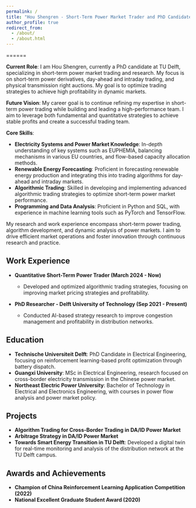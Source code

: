 ```yaml
---
permalink: /
title: "Hou Shengren - Short-Term Power Market Trader and PhD Candidate"
author_profile: true
redirect_from: 
  - /about/
  - /about.html
---
```


======

**Current Role**:
I am Hou Shengren, currently a PhD candidate at TU Delft, specializing in short-term power market trading and research. My focus is on short-term power derivatives, day-ahead and intraday trading, and physical transmission right auctions. My goal is to optimize trading strategies to achieve high profitability in dynamic markets.

**Future Vision**:
My career goal is to continue refining my expertise in short-term power trading while building and leading a high-performance team. I aim to leverage both fundamental and quantitative strategies to achieve stable profits and create a successful trading team.

**Core Skills**:
- **Electricity Systems and Power Market Knowledge**: In-depth understanding of key systems such as EUPHEMIA, balancing mechanisms in various EU countries, and flow-based capacity allocation methods.
- **Renewable Energy Forecasting**: Proficient in forecasting renewable energy production and integrating this into trading algorithms for day-ahead and intraday markets.
- **Algorithmic Trading**: Skilled in developing and implementing advanced algorithmic trading strategies to optimize short-term power market performance.
- **Programming and Data Analysis**: Proficient in Python and SQL, with experience in machine learning tools such as PyTorch and TensorFlow.

My research and work experience encompass short-term power trading, algorithm development, and dynamic analysis of power markets. I aim to drive efficient market operations and foster innovation through continuous research and practice.

Work Experience
------
- **Quantitative Short-Term Power Trader (March 2024 - Now)**
  - Developed and optimized algorithmic trading strategies, focusing on improving market pricing strategies and profitability.

- **PhD Researcher - Delft University of Technology (Sep 2021 - Present)**
  - Conducted AI-based strategy research to improve congestion management and profitability in distribution networks.

Education
------
- **Technische Universiteit Delft**: PhD Candidate in Electrical Engineering, focusing on reinforcement learning-based profit optimization through battery dispatch.
- **Guangxi University**: MSc in Electrical Engineering, research focused on cross-border electricity transmission in the Chinese power market.
- **Northeast Electric Power University**: Bachelor of Technology in Electrical and Electronics Engineering, with courses in power flow analysis and power market policy.

Projects
------
- **Algorithm Trading for Cross-Border Trading in DA/ID Power Market**
- **Arbitrage Strategy in DA/ID Power Market**
- **Towards Smart Energy Transition in TU Delft**: Developed a digital twin for real-time monitoring and analysis of the distribution network at the TU Delft campus.

Awards and Achievements
------
- **Champion of China Reinforcement Learning Application Competition (2022)**
- **National Excellent Graduate Student Award (2020)**



